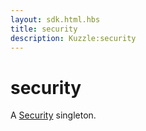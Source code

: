 ```yaml
---
layout: sdk.html.hbs
title: security
description: Kuzzle:security
---
```


# security

A [Security](/sdk/js/5/security) singleton.
